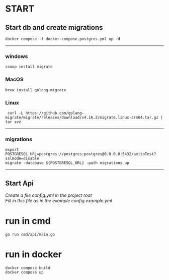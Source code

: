 # START

## Start db and create migrations
``` shell
docker compose -f docker-compose.postgres.yml up -d 
```    
  
---
### windows
```shell
scoop install migrate 
```

### MacOS
```shell
brew install golang-migrate
```

### Linux
```shell
 curl -L https://github.com/golang-migrate/migrate/releases/download/v4.16.2/migrate.linux-arm64.tar.gz | tar xvz
``` 
---  

### migrations
```shell
export POSTGRESQL_URL=postgres://postgres:postgres@0.0.0.0:5432/avitoTest?sslmode=disable
migrate -database ${POSTGRESQL_URL} -path migrations up
```
---
## Start Api
*Create a file config.yml in the project root*  
*Fill in this file as in the example config.example.yml*

# run in cmd
```shell
go run cmd/api/main.go
```
  
# run in docker
```shell
docker compose build
docker compose up
```